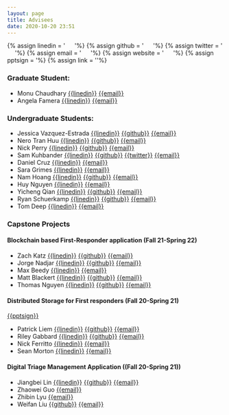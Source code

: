 ```yaml
---
layout: page
title: Advisees
date: 2020-10-20 23:51
---
```

{% assign linedin = ' &emsp; <i class="fa fa-linkedin"></i>'%}
{% assign github = ' &emsp; <i class="fa fa-github"></i>'%}
{% assign twitter = ' &emsp; <i class="fa fa-twitter"></i>'%}
{% assign email = ' &emsp; <i class="fa fa-envelope-o"></i>'%}
{% assign website = ' &emsp; <i class="fa fa-globe"></i>'%}
{% assign pptsign =  <i class="fa fa-file-powerpoint-o"></i>'%}
{% assign link = '<i class="fa fa-link"></i>'%}




### Graduate Student:
- Monu Chaudhary	[{{linedin}}](https://www.linkedin.com/in/monu-chaudhary/)				[{{email}}](mailto:chaudhm3@miamioh.edu)
- Angela Famera [{{linedin}}](https://www.linkedin.com/in/angelafamera/)				[{{email}}](mailto:fameraag@miamioh.edu)

### Undergraduate Students:
- Jessica Vazquez-Estrada	[{{linedin}}](https://www.linkedin.com/in/jessica-vazquez-3305a6217/)	[{{github}}](https://github.com/vazqueje) [{{email}}](mailto:vazqueje@miamioh.edu)
- Nero Tran Huu	[{{linedin}}](https://www.linkedin.com/in/nerotranhuu/)	[{{github}}](https://github.com/nerotran) [{{email}}](mailto:tranhuq@miamioh.edu)
- Nick Perry	[{{linedin}}](https://www.linkedin.com/in/nicholas-a-perry)	[{{github}}](https://github.com/nick-perry14)			[{{email}}](mailto:perryna4@miamioh.edu)
- Sam Kuhbander	[{{linedin}}](https://www.linkedin.com/in/samuel-kuhbander/)	[{{github}}](https://github.com/samkuhbander)		[{{twitter}}](https://twitter.com/KuhbanderSam)	[{{email}}](mailto:kuhbansc@miamioh.edu)
- Daniel Cruz	[{{linedin}}](https://www.linkedin.com/in/daniel-g-cruz)	[{{email}}](mailto:cruzdg@miamioh.edu)
- Sara Grimes	[{{linedin}}](https://www.linkedin.com/in/sara-grimes-9a09661a5)				[{{email}}](mailto:grimessi@miamioh.edu)
- Nam Hoang	[{{linedin}}](https://www.linkedin.com/in/nam-hoang-13246a107/)	[{{github}}](https://github.com/namnbk) [{{email}}](mailto:hoangnd@miamioh.edu)
-	Huy Nguyen	[{{linedin}}](https://github.com/yahuy1)   [{{email}}](mailto:nguyenhg@miamioh.edu)
- Yicheng Qian	[{{linedin}}](https://www.linkedin.com/in/yicheng-qian-b716371b6/)	[{{github}}](https://github.com/qiany21) [{{email}}](mailto:qiany21@miamioh.edu)
- Ryan Schuerkamp	[{{linedin}}](https://www.linkedin.com/in/ryan-schuerkamp/)	[{{github}}](https://github.com/ryanschuerkamp) [{{email}}](mailto:schuerr2@miamioh.edu)
- Tom Deep	[{{linedin}}](http://linkedin.com/in/tom-deep-74b53419b)	[{{email}}](mailto:deeptg@miamioh.edu)


### Capstone Projects
#### Blockchain based First-Responder application (Fall 21-Spring 22)
- Zach Katz	[{{linedin}}](https://www.linkedin.com/in/zach-katz-32101019a)	[{{github}}](https://GitHub.com/zakatz)			[{{email}}](mailto:katzza@miamioh.edu)
- Jorge Nadjar	[{{linedin}}](https://www.linkedin.com/in/jorge-nadjar/)	[{{github}}](https://github.com/jorgenadjar)			[{{email}}](mailto:nadjarjn@miamioh.edu)
- Max Beedy	[{{linedin}}](https://www.linkedin.com/in/max-beedy-a04332224/)			[{{email}}](mailto:beedyml@miamioh.edu)
- Matt Blackert	[{{linedin}}](https://www.linkedin.com/in/matthewrblackert)	[{{github}}](https://github.com/blackemr) [{{email}}](mailto:blackemr@miamioh.edu)
- Thomas  Nguyen	[{{linedin}}](https://www.linkedin.com/in/nguyen-thomas-khoa/)	[{{github}}](https://github.com/khoakazy12345)  [{{email}}](mailto:nguyenk7@miamioh.edu)


#### Distributed Storage for First responders (Fall 20-Spring 21)
[{{pptsign}}](ppt/2021_distributed_storage.pptx)

- Patrick Liem  [{{linedin}}](https://www.linkedin.com/in/patrick-liem/)     [{{github}}](https://github.com/patrickliem)  [{{email}}](mailto:patrickliem00@gmail.com)
- Riley Gabbard [{{linedin}}](https://www.linkedin.com/in/riley-gabbard-b01878130)     [{{github}}](https://github.com/RileyGabbard) [{{email}}](mailto:rileygabbard@gmail.com)
- Nick Ferritto  [{{linedin}}](https://www.linkedin.com/in/nick-ferritto-7509a1171/) [{{email}}](mailto:nferritto@att.net)
- Sean Morton [{{linedin}}](https://www.linkedin.com/in/sean-morton-66685116b/)   [{{email}}](mailto:smorton684@gmail.com)


#### Digital Triage Management Application ((Fall 20-Spring 21))
- Jiangbei Lin [{{linedin}}](https:/www.linkedin.com/in/jiangbei-lin-085aa81b9)     [{{github}}](https://github.com/linj16) [{{email}}](mailto:1072112733@qq.com)
- Zhaowei Guo [{{email}}](mailto:guoz20@miamioh.edu)
- Zhibin Lyu [{{email}}](mailto:lyuz4@miamioh.edu)
- Weifan Liu   [{{github}}](https://github.com/weifan1999) [{{email}}](mailto:1365225174@qq.com)
